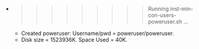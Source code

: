 * >>>>>>>>> Running inst-min-con-users-poweruser.sh ...
  * Created poweruser: Username/pwd = poweruser/poweruser.
  * Disk size = 1523936K. Space Used = 40K.
